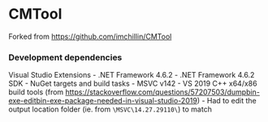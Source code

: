 # CMTool

Forked from https://github.com/imchillin/CMTool

### Development dependencies

Visual Studio Extensions
	- .NET Framework 4.6.2
	- .NET Framework 4.6.2 SDK
	- NuGet targets and build tasks
	- MSVC v142 - VS 2019 C++ x64/x86 build tools (from https://stackoverflow.com/questions/57207503/dumpbin-exe-editbin-exe-package-needed-in-visual-studio-2019)
		- Had to edit the output location folder (ie. from `\MSVC\14.27.29110\`) to match
